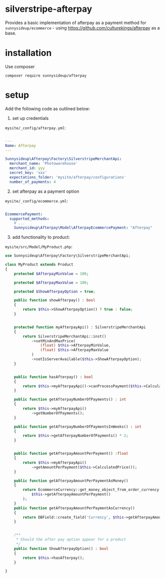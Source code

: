 # silverstripe-afterpay


Provides a basic implementation of afterpay as a payment method for
`sunnysideup/ecommerce` - using https://github.com/culturekings/afterpay as a base.

# installation

Use composer

```
composer require sunnysideup/afterpay
```

# setup

Add the following code as outlined below:

1. set up credentials

`mysite/_config/afterpay.yml`:

```yml

---
Name: Afterpay
---

Sunnysideup\Afterpay\Factory\SilverstripeMerchantApi:
  merchant_name: 'Photowarehouse'
  merchant_id: yyy
  secret_key: 'xxx'
  expectations_folder: 'mysite/afterpay/configurations'
  number_of_payments: 4
```

2. set afterpay as a payment option

`mysite/_config/ecommerce.yml`:

```yml

EcommercePayment:
  supported_methods:
    # ...
    Sunnysideup\Afterpay\Model\AfterpayEcommercePayment: "Afterpay"
```

3. add functionality to product:

`mysite/src/Model/MyProduct.php`:


```php
use Sunnysideup\Afterpay\Factory\SilverstripeMerchantApi;

class MyProduct extends Product
{
    protected $AfterpayMinValue = 100;

    protected $AfterpayMaxValue = 100;

    protected $ShowAfterpayOption = true;

    public function showAfterpay() : bool
    {
        return $this->ShowAfterpayOption() ? true : false;
    }


    protected function myAfterpayApi() : SilverstripeMerchantApi
    {
        return SilverstripeMerchantApi::inst()
            ->setMinAndMaxPrice(
                (float) $this->AfterpayMinValue,
                (float) $this->AfterpayMaxValue
            )
            ->setIsServerAvailable($this->ShowAfterpayOption);
    }


    public function hasAfterpay() : bool
    {
        return $this->myAfterpayApi()->canProcessPayment($this->CalculatedPrice());
    }

    public function getAfterpayNumberOfPayments() : int
    {
        return $this->myAfterpayApi()
            ->getNumberOfPayments();
    }

    public function getAfterpayNumberOfPaymentsInWeeks() : int
    {
        return $this->getAfterpayNumberOfPayments() * 2;
    }


    public function getAfterpayAmountPerPayment() :float
    {
        return $this->myAfterpayApi()
            ->getAmountPerPayment($this->CalculatedPrice());
    }

    public function getAfterpayAmountPerPaymentAsMoney()
    {
        return EcommerceCurrency::get_money_object_from_order_currency(
            $this->getAfterpayAmountPerPayment()
        );
    }
    public function getAfterpayAmountPerPaymentAsCurrency()
    {
        return DBField::create_field('Currency', $this->getAfterpayAmountPerPayment());
    }


    /**
     * Should the after pay option appear for a product
     */
    public function ShowAfterpayOption() : bool
    {
        return $this->hasAfterpay();
    }

}

```
